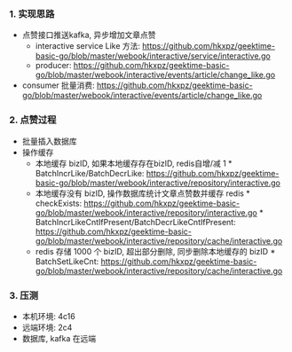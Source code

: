 ### 1. 实现思路

* 点赞接口推送kafka, 异步增加文章点赞
    * interactive service Like
      方法: https://github.com/hkxpz/geektime-basic-go/blob/master/webook/interactive/service/interactive.go
    * producer: https://github.com/hkxpz/geektime-basic-go/blob/master/webook/interactive/events/article/change_like.go
* consumer
  批量消费: https://github.com/hkxpz/geektime-basic-go/blob/master/webook/interactive/events/article/change_like.go

### 2. 点赞过程

* 批量插入数据库
* 操作缓存
    * 本地缓存 bizID, 如果本地缓存存在bizID, redis自增/减 1
        *
        BatchIncrLike/BatchDecrLike: https://github.com/hkxpz/geektime-basic-go/blob/master/webook/interactive/repository/interactive.go
    * 本地缓存没有 bizID, 操作数据库统计文章点赞数并缓存 redis
        *
        checkExists: https://github.com/hkxpz/geektime-basic-go/blob/master/webook/interactive/repository/interactive.go
        *
        BatchIncrLikeCntIfPresent/BatchDecrLikeCntIfPresent: https://github.com/hkxpz/geektime-basic-go/blob/master/webook/interactive/repository/cache/interactive.go
    * redis 存储 1000 个 bizID, 超出部分删除, 同步删除本地缓存的 bizID
        *
        BatchSetLikeCnt: https://github.com/hkxpz/geektime-basic-go/blob/master/webook/interactive/repository/cache/interactive.go

### 3. 压测

* 本机环境: 4c16
* 远端环境: 2c4
* 数据库, kafka 在远端